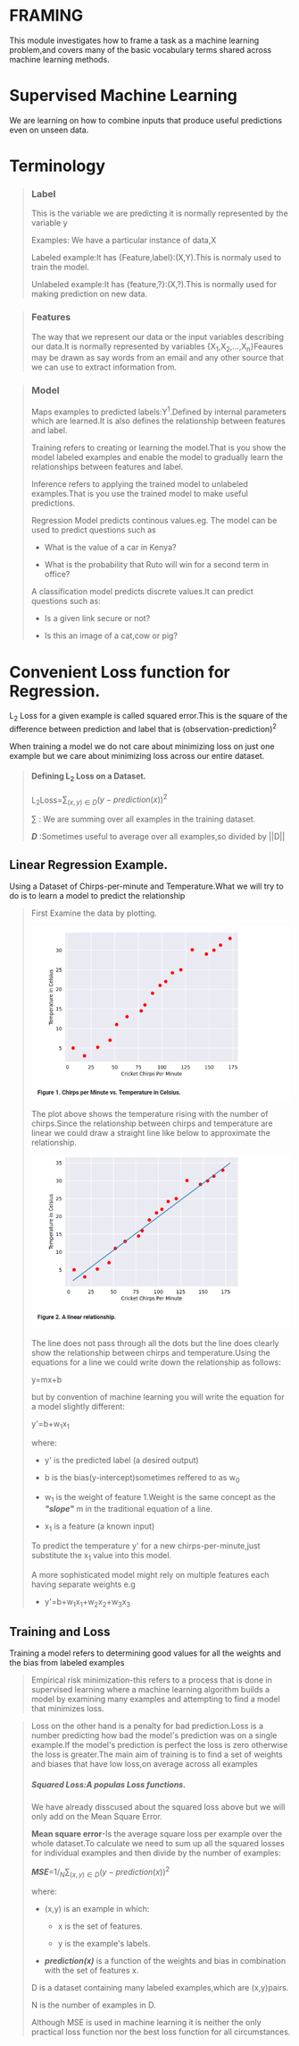 # FRAMING

This module investigates how to frame a task as a machine learning problem,and covers many of the basic vocabulary terms shared across machine learning methods.

# Supervised Machine Learning

We are learning on how to combine inputs that produce useful predictions even on unseen data.

# Terminology

>### Label
>
> This is the variable we are predicting it is normally represented by the variable y
>
>Examples: We have a particular instance of data,X
>
>Labeled example:It has {Feature,label}:(X,Y).This is normaly used to train the model.
>
>Unlabeled example:It has {feature,?}:(X,?).This is normally used for making prediction on new data.

>### Features
>
> The way that we represent our data or the input variables describing our data.It is normally represented by variables {X<sub>1</sub>,X<sub>2</sub>,...,X<sub>n</sub>}Feaures may be drawn as say words from an email and any other source that we can use to extract information from.

>### Model
>
>Maps examples to predicted labels:Y<sup>1</sup>.Defined by internal parameters which are learned.It is also defines the relationship between features and label.
>
>Training refers to creating or learning the model.That is you show the model labeled examples and enable the model to gradually learn the relationships between features and label.
>
>Inference refers to applying the trained model to unlabeled examples.That is you use the trained model to make useful predictions.
>
>Regression Model predicts continous values.eg. The model can be used to predict questions such as 
>
>- What is the value of a car in Kenya?
>
>- What is the probability that Ruto will win for a second term in office?
>
> A classification model predicts discrete values.It can predict questions such as:
>
>- Is a given link secure or not?
>
>- Is this an image of a cat,cow or pig?

# Convenient Loss function for Regression.

L<sub>2</sub> Loss for a given example is called squared error.This is the square of the difference between prediction and label that is (observation-prediction)<sup>2</sup>

When training a model we do not care about minimizing loss on just one example but we care about minimizing loss across our entire dataset.
>#### Defining L<sub>2</sub> Loss on a Dataset.
>
>L<sub>2</sub>Loss=$`\sum_{(x,y)\in D}(y-prediction(x))^2`$
>
>$\sum$ : We are summing over all examples in the training dataset.
>
>***D*** :Sometimes useful to average over all examples,so divided by ||D||

## Linear Regression Example.

Using a Dataset of Chirps-per-minute and Temperature.What we will try to do is to learn a model to predict the relationship

> First Examine the data by plotting.
>
>![img](images/Chirps-per-minute%20vs%20temperature%20in%20Celsius.png)
>
> The plot above shows the temperature rising with the number of chirps.Since the relationship between chirps and temperature are linear we could draw a  straight line like below to approximate the relationship.
>
>![img](images/A%20linear%20Relationship.png)
>
>The line does not pass through all the dots but the line does clearly show the relationship between chirps and temperature.Using the equations for a line we could write down the relationship as follows:
>
>y=mx+b 
>
>but by convention of machine learning you will write the equation for a model slightly different: 
>
> y'=b+w<sub>1</sub>x<sub>1</sub>
>
>where:
>
>- y' is the predicted label (a desired output)
>
>- b is the bias(y-intercept)sometimes reffered to as w<sub>0</sub>
>
>- w<sub>1</sub> is the weight of feature 1.Weight is the same concept as the ***"slope"*** m in the traditional equation of a line.
>
>- x<sub>1</sub> is a feature (a known input) 
>
>To predict the temperature y' for a new chirps-per-minute,just substitute the x<sub>1</sub> value into this model.
>
>A more sophisticated model might rely on multiple features each having separate weights e.g 
>
>- y'=b+w<sub>1</sub>x<sub>1</sub>+w<sub>2</sub>x<sub>2</sub>+w<sub>3</sub>x<sub>3</sub>

## Training and Loss

Training a model refers to determining good values for all the weights and the bias from labeled examples

>Empirical risk minimization-this refers to a process that is done in supervised learning where a machine learning algorithm builds a model by examining many examples and attempting to find a model that minimizes loss.

>Loss on the other hand is a penalty for bad prediction.Loss is a number predicting how bad the model's prediction was on a single example.If the model's prediction is perfect the loss is zero otherwise the loss is greater.The main aim of training is to find a set of weights and biases that have low loss,on average across all examples
>
>##### Squared Loss:A populas Loss functions.
>
>We have already disscused about the squared loss above but we will only add on the Mean Square Error.
>
>**Mean square error**-Is the average square loss per example over the whole dataset.To calculate we need to sum up all the squared losses for individual examples and then divide by the number of examples:
>
>***MSE***=$`1/_N\sum_{(x,y)\in D}(y-prediction(x))^2`$
>
>where:
>
>- (x,y) is an example in which:
>
>   - x is the set of features.
>
>   - y is the example's labels.
>
>- ***prediction(x)*** is a function of the weights and bias in combination with the set of features x.
>
>D is a dataset containing many labeled examples,which are (x,y)pairs.
>
>N is the number of examples in D.
>
> Although MSE is used in machine learning it is neither the only practical loss function nor the best loss function for all circumstances.

